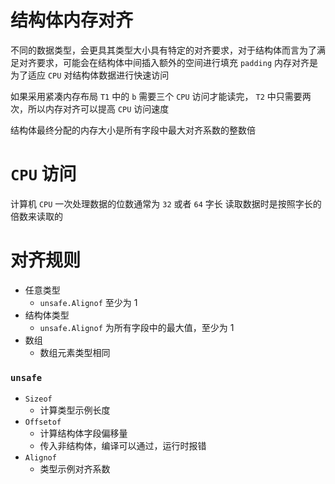 # 结构体内存对齐

不同的数据类型，会更具其类型大小具有特定的对齐要求，对于结构体而言为了满足对齐要求，可能会在结构体中间插入额外的空间进行填充 `padding`
内存对齐是为了适应 `CPU` 对结构体数据进行快速访问

如果采用紧凑内存布局 `T1` 中的 `b` 需要三个 `CPU` 访问才能读完， `T2` 中只需要两次，所以内存对齐可以提高 `CPU` 访问速度

结构体最终分配的内存大小是所有字段中最大对齐系数的整数倍

# `CPU` 访问

计算机 `CPU` 一次处理数据的位数通常为 `32` 或者 `64` 字长
读取数据时是按照字长的倍数来读取的

# 对齐规则

- 任意类型
  - `unsafe.Alignof` 至少为 1
- 结构体类型
  - `unsafe.Alignof` 为所有字段中的最大值，至少为 1
- 数组
  - 数组元素类型相同

### `unsafe`

- `Sizeof`
  - 计算类型示例长度
- `Offsetof`
  - 计算结构体字段偏移量
  - 传入非结构体，编译可以通过，运行时报错
- `Alignof`
  - 类型示例对齐系数